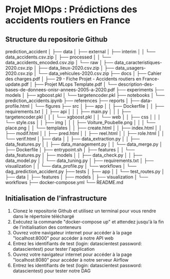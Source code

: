 # Projet MlOps : Prédictions des accidents routiers en France

## Structure du repositorie Github

prediction_accident
│
├── data
│   ├── external
│   ├── interim
│   │   └── data_accidents.csv.zip
│   ├── processed
│   │   └── data_accidents_encoded.csv.zip
│   └── raw
│       ├── data_caracteristiques-2020.csv.zip
│       ├── data_lieux-2020.csv.zip
│       ├── data_usagers-2020.csv.zip
│       └── data_vehicules-2020.csv.zip
├── docs
│   ├── Cahier des charges.pdf
│   ├── 29 - Fiche Projet - Accidents routiers en France-update.pdf
│   ├── Projet MLops Template.pdf
│   └── description-des-bases-de-donnees-onisr-annees-2005-a-2020.pdf
├── experiments
├── models
│   ├── xgboost.pkl
│   └── targetencoder.pkl
├── notebooks
│   └── prediction_accidents.ipynb
├── references
├── reports
│   ├── data-profile.html
│   └── figures
├── src
│   ├── app
│   │   ├── Dockerfile
│   │   ├── requirements.txt
│   │   ├── api
│   │   │   ├── main.py
│   │   │   ├── targetencoder.pkl
│   │   │   └── xgboost.pkl
│   │   └── web
│   │       ├── css
│   │       │   └── style.css
│   │       ├── img
│   │       │   ├── Voiture_Poubelle.png
│   │       │   └── place.png
│   │       └── templates
│   │           ├── create.html
│   │           ├── index.html
│   │           ├── modif.html
│   │           ├── pred.html
│   │           ├── reel.html
│   │           ├── role.html
│   │           └── verif.html
│   ├── data
│   │   ├── data_extraction.py
│   │   ├── data_features.py
│   │   ├── data_management.py
│   │   └── data_merge.py
│   ├── Dockerfile
│   ├── entrypoint.sh
│   ├── features
│   │   └── data_features.py
│   ├── models
│   │   ├── data_check.py
│   │   ├── data_model.py
│   │   └── data_tuning.py
│   ├── requirements.txt
│   ├── visualization
│   │   └── data_profile.py
│   └── workflows
│       └── dag_prediction_accident.py
├── tests
│   ├── app
│   │   └── test_routes.py
│   ├── data
│   ├── features
│   ├── models
│   ├── visualization
│   └── workflows
├── docker-compose.yml
└── README.md

## Initialisation de l'infrastructure

1. Clonez le repositorie Github et utilisez un terminal pour vous rendre dans le répertoire téléchargé
2. Exécutez la commande "docker-compose up" et attendez jusqu'à la fin de l'initialisation des conteneurs
3. Ouvrez votre navigateur internet pour accéder à la page "localhost:8000" pour accéder à notre API web
4. Entrez les identifiants de test (login: datascientest password: datascientest) pour tester l'application
5. Ouvrez votre navigateur internet pour accéder à la page "localhost:8080" pour accéder à notre serveur Airflow
6. Entrez les identifiants de test (login: datascientest password: datascientest) pour tester notre DAG